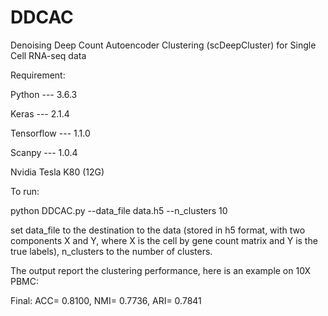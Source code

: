 # DDCAC
Denoising Deep Count Autoencoder Clustering (scDeepCluster) for Single Cell RNA-seq data

Requirement:

Python --- 3.6.3

Keras --- 2.1.4

Tensorflow --- 1.1.0

Scanpy --- 1.0.4

Nvidia Tesla K80 (12G)

To run:

python DDCAC.py --data_file data.h5 --n_clusters 10

set data_file to the destination to the data (stored in h5 format, with two components X and Y, where X is the cell by gene count matrix and Y is the true labels), n_clusters to the number of clusters.

The output report the clustering performance, here is an example on 10X PBMC:

Final: ACC= 0.8100, NMI= 0.7736, ARI= 0.7841